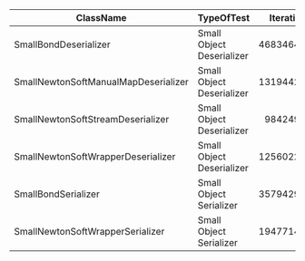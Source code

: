 |ClassName|TypeOfTest|Iterations|NanosecondsPerIteration|LengthOfTest(ms)|
|---------|----------|---------:|----------------------:|---------------:|
|SmallBondDeserializer|Small Object Deserializer|468346439|640|300000|
|SmallNewtonSoftManualMapDeserializer|Small Object Deserializer|131944290|2273|300000|
|SmallNewtonSoftStreamDeserializer|Small Object Deserializer|98424951|3048|300000|
|SmallNewtonSoftWrapperDeserializer|Small Object Deserializer|125602222|2388|300000|
|SmallBondSerializer|Small Object Serializer|357942925|838|300000|
|SmallNewtonSoftWrapperSerializer|Small Object Serializer|194771402|1540|300000|
